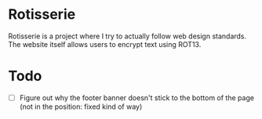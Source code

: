 # Rotisserie

Rotisserie is a project where I try to actually follow web design standards.
The website itself allows users to encrypt text using ROT13.


# Todo

- [ ] Figure out why the footer banner doesn't stick to the bottom of the page
(not in the position: fixed kind of way)
